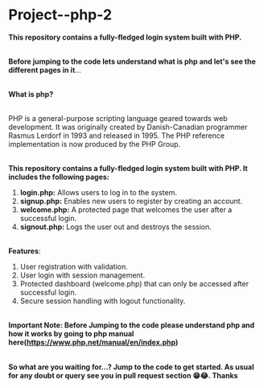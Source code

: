 # Project--php-2

<table>
  
**This repository contains a fully-fledged login system built with PHP.** <br></br>


**Before jumping to the code lets understand what is php and let's see the different pages in it**...<br></br>

**What is php?** <br></br>

PHP is a general-purpose scripting language geared towards web development. It was originally created by Danish-Canadian programmer Rasmus Lerdorf in 1993 and released in 1995.
The PHP reference implementation is now produced by the PHP Group.<br></br>


**This repository contains a fully-fledged login system built with PHP. It includes the following pages:** <br>

1. **login.php:** Allows users to log in to the system.<br>
2. **signup.php:** Enables new users to register by creating an account.<br>
3. **welcome.php:** A protected page that welcomes the user after a successful login.<br>
4. **signout.php:** Logs the user out and destroys the session.<br></br>

**Features**:<br>
1. User registration with validation.<br>
2. User login with session management.<br>
3. Protected dashboard (welcome.php) that can only be accessed after successful login.<br>
4. Secure session handling with logout functionality.<br></br>


**Important Note: Before Jumping to the code please understand php and how it works by going to php manual here(https://www.php.net/manual/en/index.php)**

</table>

**So what are you waiting for...? Jump to the code to get started. As usual for any doubt or query see you in pull request section 😁😂. Thanks**




